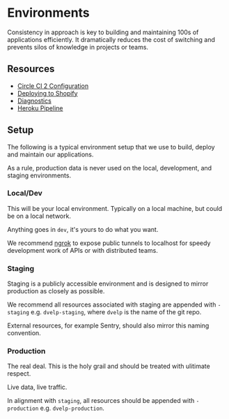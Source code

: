 # Environments

Consistency in approach is key to building and maintaining 100s of applications
efficiently. It dramatically reduces the cost of switching and prevents silos of
knowledge in projects or teams.

## Resources

- [Circle CI 2 Configuration](circle-ci-2.md)
- [Deploying to Shopify](deploying-shopify.md)
- [Diagnostics](diagnostics.md)
- [Heroku Pipeline](heroku-pipeline.md)

## Setup

The following is a typical environment setup that we use to build, deploy and
maintain our applications.

As a rule, production data is never used on the local, development, and staging
environments.

### Local/Dev

This will be your local environment. Typically on a local machine, but could be on a local network.

Anything goes in `dev`, it's yours to do what you want.

We recommend [ngrok](https://ngrok.com/) to expose public tunnels
to localhost for speedy development work of APIs or with distributed teams.

### Staging

Staging is a publicly accessible environment and is designed to mirror
production as closely as possible.

We recommend all resources associated with staging are appended with `-staging`
e.g. `dvelp-staging`, where `dvelp` is the name of the git repo.

External resources, for example Sentry, should also mirror this naming
convention.

### Production

The real deal. This is the holy grail and should be treated with ulitimate
respect.

Live data, live traffic.

In alignment with `staging`, all resources should be appended with
`-production` e.g. `dvelp-production`.
